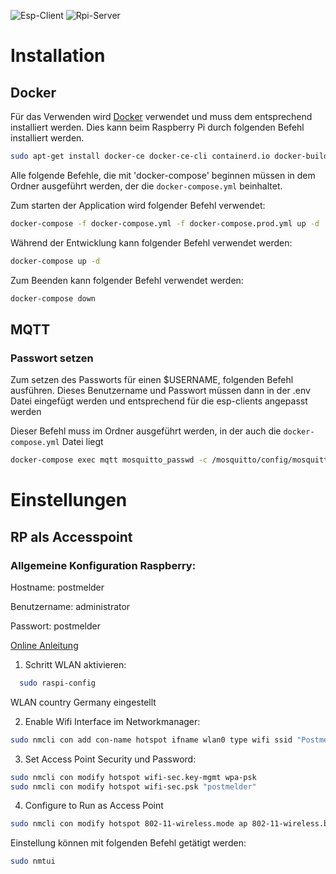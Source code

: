 ![Esp-Client](https://github.com/binsim/postmelder/actions/workflows/PlatformIO.yml/badge.svg)
![Rpi-Server](https://github.com/binsim/postmelder/actions/workflows/Node.yml/badge.svg)

# Installation

## Docker

Für das Verwenden wird [Docker](https://www.docker.com/products/docker-desktop/) verwendet und muss dem entsprechend installiert werden. Dies kann beim Raspberry Pi durch folgenden Befehl installiert werden.

```bash
sudo apt-get install docker-ce docker-ce-cli containerd.io docker-buildx-plugin docker-compose-plugin
```

Alle folgende Befehle, die mit 'docker-compose' beginnen müssen in dem Ordner ausgeführt werden, der die `docker-compose.yml` beinhaltet.

Zum starten der Application wird folgender Befehl verwendet:

```bash
docker-compose -f docker-compose.yml -f docker-compose.prod.yml up -d
```

Während der Entwicklung kann folgender Befehl verwendet werden:

```bash
docker-compose up -d
```

Zum Beenden kann folgender Befehl verwendet werden:

```bash
docker-compose down
```

## MQTT

### Passwort setzen

Zum setzen des Passworts für einen $USERNAME, folgenden Befehl ausführen. Dieses Benutzername und Passwort müssen dann in der .env Datei eingefügt werden und entsprechend für die esp-clients angepasst werden

Dieser Befehl muss im Ordner ausgeführt werden, in der auch die `docker-compose.yml` Datei liegt

```bash
docker-compose exec mqtt mosquitto_passwd -c /mosquitto/config/mosquitto.passwd $USERNAME
```

# Einstellungen

## RP als Accesspoint

### Allgemeine Konfiguration Raspberry:

Hostname: postmelder

Benutzername: administrator

Passwort: postmelder

[Online Anleitung](https://raspberrytips.com/access-point-setup-raspberry-pi/)

1. Schritt WLAN aktivieren:

```bash
  sudo raspi-config
```

WLAN country Germany eingestellt

2. Enable Wifi Interface im Networkmanager:

```bash
sudo nmcli con add con-name hotspot ifname wlan0 type wifi ssid "Postmelder-Wifi"
```

3. Set Access Point Security und Password:

```bash
sudo nmcli con modify hotspot wifi-sec.key-mgmt wpa-psk
sudo nmcli con modify hotspot wifi-sec.psk "postmelder"
```

4. Configure to Run as Access Point

```bash
sudo nmcli con modify hotspot 802-11-wireless.mode ap 802-11-wireless.band bg ipv4.method shared
```

Einstellung können mit folgenden Befehl getätigt werden:

```bash
sudo nmtui
```
